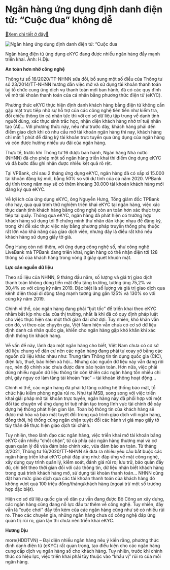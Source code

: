 Ngân hàng ứng dụng định danh điện tử: “Cuộc đua” không dễ
=========================================================

[:gift:Xem chi tiết ở đây:gift:](https://hddtvn.com/ngan-hang-ung-dung-dinh-danh-dien-tu-cuoc-dua-khong-de/)



![Ngân hàng ứng dụng định danh điện tử: “Cuộc đua](https://hddtvn.com/wp-content/uploads/2021/01/2619_12-_4610_IMG_1252.jpg "Ngân hàng ứng dụng định danh điện tử: “Cuộc đua")


Ngân hàng điện tử ứng dụng eKYC đang được nhiều ngân hàng đẩy mạnh triển khai. Ảnh: H.Dịu



**An toàn hơn nhờ công nghệ**


Thông tư số 16/2020/TT-NHNN sửa đổi, bổ sung một số điều của Thông tư số 23/2014/TT-NHNN hướng dẫn việc mở và sử dụng tài khoản thanh toán tại tổ chức cung ứng dịch vụ thanh toán mới ban hành, đã có các quy định về mở tài khoản thanh toán của cá nhân bằng phương thức điện tử (eKYC).


Phương thức eKYC thực hiện định danh khách hàng bằng điện tử không cần gặp mặt trực tiếp nhờ sự hỗ trợ của các công nghệ tiên tiến như kiểm tra, đối chiếu thông tin cá nhân tức thì với cơ sở dữ liệu tập trung về danh tính người dùng, xác thực sinh trắc học, nhận diện khách hàng nhờ trí tuệ nhân tạo (AI)… Với phương thức này, nếu như trước đây, khách hàng phải đến điểm giao dịch khi có nhu cầu mở tài khoản ngân hàng thì nay, khách hàng chỉ mất 1 phút để đăng ký tài khoản trực tuyến qua ứng dụng của ngân hàng và còn được hưởng nhiều ưu đãi của ngân hàng.


Thực tế, trước khi Thông tư 16 được ban hành, Ngân hàng Nhà nước (NHNN) đã cho phép một số ngân hàng triển khai thí điểm ứng dụng eKYC và đã bước đầu ghi nhận được nhiều kết quả rõ rệt.


Tại VPBank, chỉ sau 2 tháng ứng dụng eKYC, ngân hàng đã có xấp xỉ 15.000 tài khoản đăng ký mới, bằng 50% so với dự tính của cả năm 2020. VPBank dự tính trong năm nay sẽ có thêm khoảng 30.000 tài khoản khách hàng mới đăng ký qua eKYC.


Về lợi ích của ứng dụng eKYC, ông Nguyễn Hưng, Tổng giám đốc TPBank cho hay, qua quá trình thử nghiệm triển khai eKYC tại ngân hàng, việc xác thực danh tính khách hàng bằng công nghệ còn an toàn hơn xác thực trực tiếp tại quầy. Thông qua eKYC, ngân hàng đã phát hiện có trường hợp khách hàng sử dụng tới 9 chứng minh thư nhân dân khác nhau để đăng ký, trong khi để xác thực việc này bằng phương pháp truyền thống phụ thuộc rất lớn vào khả năng của giao dịch viên, nhưng đây là điều rất khó nếu khách hàng sử dụng giấy tờ giả.


Ông Hưng còn nói thêm, với ứng dụng công nghệ số, như công nghệ LiveBank mà TPBank đang triển khai, ngân hàng có thể nhận diện tới 128 thông số của khách hàng trong vòng 3 giây quét khuôn mặt.


**Lực cản nguồn dữ liệu**


Theo số liệu của NHNN, 9 tháng đầu năm, số lượng và giá trị giao dịch thanh toán không dùng tiền mặt đều tăng trưởng, tương ứng 75,2% và 30,4% so với cùng kỳ năm 2019. Đặc biệt là số lượng và giá trị giao dịch qua kênh điện thoại di động tăng mạnh tương ứng gần 125% và 130% so với cùng kỳ năm 2019.


Chính vì thế, các ngân hàng đang phải “bứt tốc” để triển khai theo eKYC nhằm bắt kịp nhu cầu của thị trường, nhất là khi đã có quy định pháp luật cho việc thực hiện sau một thời gian dài chờ đợi. Tuy nhiên, khó khăn vẫn còn đó, vì theo các chuyên gia, Việt Nam hiện vẫn chưa có cơ sở dữ liệu định danh cá nhân quốc gia, khiến cho ngân hàng gặp khó khăn khi xác định thông tin khách hàng.


Về vấn đề này, lãnh đạo một ngân hàng cho biết, Việt Nam chưa có cơ sở dữ liệu chung về dân cư nên các ngân hàng đang phải tự xoay xở bằng các nguồn dữ liệu khác nhau như: Trung tâm Thông tin tín dụng quốc gia (CIC), điện lực, thuế, bảo hiểm xã hội… Nhưng các nguồn dữ liệu này vẫn đang rời rạc, nên độ chính xác chưa được đảm bảo hoàn toàn. Hơn nữa, việc phải dùng nhiều nguồn dữ liệu thông tin còn khiến các ngân hàng tốn nhiều chi phí, gây nguy cơ làm tăng tài khoản “rác” – tài khoản không hoạt động…


Chính vì thế, các ngân hàng đã phải tự tăng cường hệ thống bảo mật, tổ chức hậu kiểm phòng ngừa rủi ro. Như tại MSB, song song với việc triển khai giải pháp mở tài khoản trực tuyến, ngân hàng này đã phối hợp với một đối tác chuyên về ứng dụng trí tuệ nhân tạo trong lĩnh vực tài chính để xây dựng hệ thống phát hiện gian lận. Toàn bộ thông tin của khách hàng sẽ được mã hóa và bảo mật tuyệt đối trong quá trình giao dịch với ngân hàng, đồng thời, hệ thống cũng ngăn chặn tuyệt đối các hành vi giả mạo giấy tờ tùy thân để thực hiện giao dịch tài chính.


Tuy nhiên, theo lãnh đạo các ngân hàng, việc triển khai mở tài khoản bằng eKYC cần nhiều “chốt chặn”, từ cả phía các ngân hàng thương mại và cơ quan quản lý để vừa đảm bảo chính xác, vừa đảm bảo an toàn. Từ tháng 3/2021, Thông tư 16/2020/TT-NHNN sẽ đưa ra nhiều yêu cầu bắt buộc các ngân hàng triển khai eKYC phải đáp ứng như: đáp ứng về mặt công nghệ, xây dựng quy trình quản lý, kiểm soát, đánh giá rủi ro; lưu trữ, bảo quản đầy đủ, chi tiết theo thời gian đối với các thông tin, dữ liệu nhận biết khách hàng trong quá trình khách hàng mở, sử dụng tài khoản thanh toán… NHNN cũng đặt hạn mức giao dịch qua các tài khoản thanh toán của khách hàng đó không vượt quá 100 triệu đồng/tháng/khách hàng (ngoại trừ một số trường hợp đặc biệt).


Hiện cơ sở dữ liệu quốc gia về dân cư vẫn đang được Bộ Công an xây dựng, các ngân hàng cũng đang nỗ lực đầu tư thêm về công nghệ. Tuy nhiên, đây vẫn là “cuộc chơi” đầy tốn kém của các ngân hàng cũng như sẽ có nhiều rủi ro. Theo các chuyên gia, những ngân hàng chưa có công nghệ đáp ứng quản trị rủi ro, gian lận thì chưa nên triển khai eKYC.




**Hương Dịu**



more(HDDTVN) – Đại diện nhiều ngân hàng nêu ý kiến rằng, phương thức định danh điện tử (eKYC) rất quan trọng, tạo điều kiện cho các ngân hàng cung cấp dịch vụ ngân hàng số cho khách hàng. Tuy nhiên, trước khi chính thức có hiệu lực, việc triển khai phải tùy thuộc vào “khẩu vị” rủi ro của mỗi ngân hàng.

